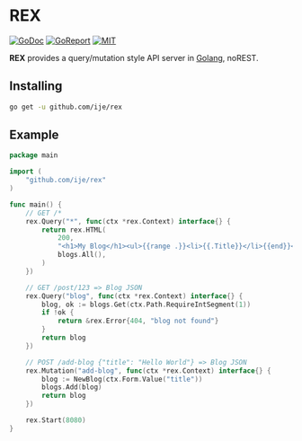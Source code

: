 # REX

[![GoDoc](https://godoc.org/github.com/ije/rex?status.svg)](https://godoc.org/github.com/ije/rex)
[![GoReport](https://goreportcard.com/badge/github.com/ije/rex)](https://goreportcard.com/report/github.com/ije/rex)
[![MIT](https://img.shields.io/badge/license-MIT-green)](./LICENSE)

**REX** provides a query/mutation style API server in [Golang](https://golang.org/), noREST.

## Installing

```bash
go get -u github.com/ije/rex
```

## Example

```go
package main

import (
    "github.com/ije/rex"
)

func main() {
    // GET /*
    rex.Query("*", func(ctx *rex.Context) interface{} {
        return rex.HTML(
            200,
            "<h1>My Blog</h1><ul>{{range .}}<li>{{.Title}}</li>{{end}}</ul>",
            blogs.All(),
        )
    })

    // GET /post/123 => Blog JSON
    rex.Query("blog", func(ctx *rex.Context) interface{} {
        blog, ok := blogs.Get(ctx.Path.RequireIntSegment(1))
        if !ok {
            return &rex.Error{404, "blog not found"}
        }
        return blog
    })

    // POST /add-blog {"title": "Hello World"} => Blog JSON
    rex.Mutation("add-blog", func(ctx *rex.Context) interface{} {
        blog := NewBlog(ctx.Form.Value("title"))
        blogs.Add(blog)
        return blog
    })

    rex.Start(8080)
}
```
